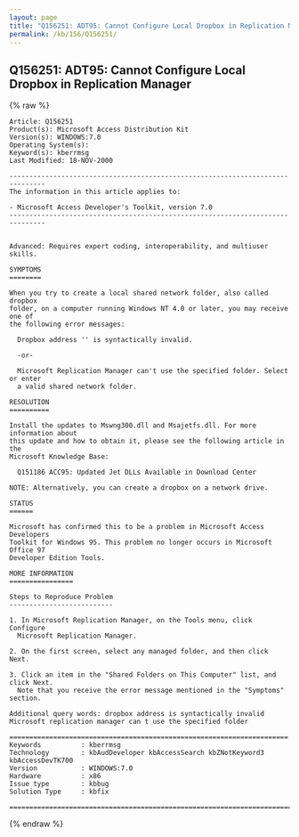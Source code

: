 ```yaml
---
layout: page
title: "Q156251: ADT95: Cannot Configure Local Dropbox in Replication Manager"
permalink: /kb/156/Q156251/
---
```


## Q156251: ADT95: Cannot Configure Local Dropbox in Replication Manager

{% raw %}

	Article: Q156251
	Product(s): Microsoft Access Distribution Kit
	Version(s): WINDOWS:7.0
	Operating System(s): 
	Keyword(s): kberrmsg
	Last Modified: 18-NOV-2000
	
	-------------------------------------------------------------------------------
	The information in this article applies to:
	
	- Microsoft Access Developer's Toolkit, version 7.0 
	-------------------------------------------------------------------------------
	
	
	Advanced: Requires expert coding, interoperability, and multiuser skills.
	
	SYMPTOMS
	========
	
	When you try to create a local shared network folder, also called dropbox
	folder, on a computer running Windows NT 4.0 or later, you may receive one of
	the following error messages:
	
	  Dropbox address '' is syntactically invalid.
	
	  -or-
	
	  Microsoft Replication Manager can't use the specified folder. Select or enter
	  a valid shared network folder.
	
	RESOLUTION
	==========
	
	Install the updates to Mswng300.dll and Msajetfs.dll. For more information about
	this update and how to obtain it, please see the following article in the
	Microsoft Knowledge Base:
	
	  Q151186 ACC95: Updated Jet DLLs Available in Download Center
	
	NOTE: Alternatively, you can create a dropbox on a network drive.
	
	STATUS
	======
	
	Microsoft has confirmed this to be a problem in Microsoft Access Developers
	Toolkit for Windows 95. This problem no longer occurs in Microsoft Office 97
	Developer Edition Tools.
	
	MORE INFORMATION
	================
	
	Steps to Reproduce Problem
	--------------------------
	
	1. In Microsoft Replication Manager, on the Tools menu, click Configure
	  Microsoft Replication Manager.
	
	2. On the first screen, select any managed folder, and then click Next.
	
	3. Click an item in the "Shared Folders on This Computer" list, and click Next.
	  Note that you receive the error message mentioned in the "Symptoms" section.
	
	Additional query words: dropbox address is syntactically invalid Microsoft replication manager can t use the specified folder
	
	======================================================================
	Keywords          : kberrmsg 
	Technology        : kbAudDeveloper kbAccessSearch kbZNotKeyword3 kbAccessDevTK700
	Version           : WINDOWS:7.0
	Hardware          : x86
	Issue type        : kbbug
	Solution Type     : kbfix
	
	=============================================================================
	

{% endraw %}
